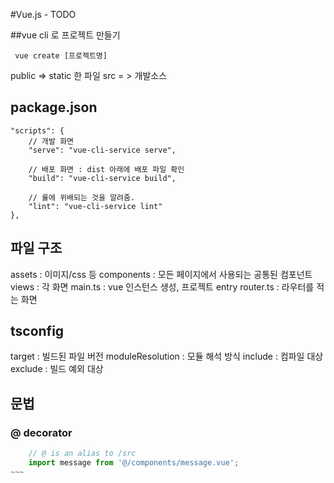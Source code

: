 #Vue.js - TODO

##vue cli 로 프로젝트 만들기
```
 vue create [프로젝트명]
```
public => static 한 파일
src = > 개발소스

## package.json
```
"scripts": {
    // 개발 화면
    "serve": "vue-cli-service serve",
    
    // 배포 화면 : dist 아래에 배포 파일 확인
    "build": "vue-cli-service build",

    // 룰에 위배되는 것을 알려줌.
    "lint": "vue-cli-service lint"
},
```

## 파일 구조
assets : 이미지/css 등
components : 모든 페이지에서 사용되는 공통된 컴포넌트
views : 각 화면
main.ts : vue 인스턴스 생성, 프로젝트 entry
router.ts : 라우터를 적는 화면

## tsconfig
target : 빌드된 파일 버전
moduleResolution : 모듈 해석 방식
include : 컴파일 대상
exclude : 빌드 예외 대상

## 문법
### @ decorator
```js
    // @ is an alias to /src
    import message from '@/components/message.vue'; 
~~~